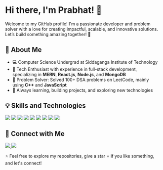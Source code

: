 # Hi there, I'm Prabhat! 👋

Welcome to my GitHub profile! I'm a passionate developer and problem solver with a love for creating impactful, scalable, and innovative solutions. Let’s build something amazing together! 🚀

## 🚀 About Me

- 💻 Computer Science Undergrad at Siddaganga Institute of Technology  
- 🌟 Tech Enthusiast with experience in full-stack development, specializing in **MERN**, **React.js**, **Node.js**, and **MongoDB**  
- 🧩 Problem Solver: Solved 100+ DSA problems on LeetCode, mainly using **C++** and **JavaScript**  
- 🎯 Always learning, building projects, and exploring new technologies

## 💡 Skills and Technologies
<p align="left">
  <img src="https://img.shields.io/badge/MongoDB-4EA94B?style=for-the-badge&logo=mongodb&logoColor=white" />
  <img src="https://img.shields.io/badge/Express.js-000000?style=for-the-badge&logo=express&logoColor=white" />
  <img src="https://img.shields.io/badge/React-61DAFB?style=for-the-badge&logo=react&logoColor=black" />
  <img src="https://img.shields.io/badge/Next.js-000000?style=for-the-badge&logo=nextdotjs&logoColor=white" />
  <img src="https://img.shields.io/badge/Node.js-339933?style=for-the-badge&logo=nodedotjs&logoColor=white" />
  <img src="https://img.shields.io/badge/TypeScript-3178C6?style=for-the-badge&logo=typescript&logoColor=white" />
  <img src="https://img.shields.io/badge/Tailwind CSS-06B6D4?style=for-the-badge&logo=tailwindcss&logoColor=white" />
  <img src="https://img.shields.io/badge/Java-ED8B00?style=for-the-badge&logo=java&logoColor=white" />
  <img src="https://img.shields.io/badge/JavaScript-F7DF1E?style=for-the-badge&logo=javascript&logoColor=black" />
</p>

## 🔗 Connect with Me
<p align="left">
  <a href="https://www.linkedin.com/in/prabhatkishor/">
    <img src="https://img.shields.io/badge/LinkedIn-0077B5?style=for-the-badge&logo=linkedin&logoColor=white" />
  </a>
  <a href="https://leetcode.com/u/prabhatkishor789s/">
    <img src="https://img.shields.io/badge/LeetCode-FFA116?style=for-the-badge&logo=leetcode&logoColor=black" />
  </a>
</p>
⭐️ Feel free to explore my repositories, give a star ⭐️ if you like something, and let's connect!

